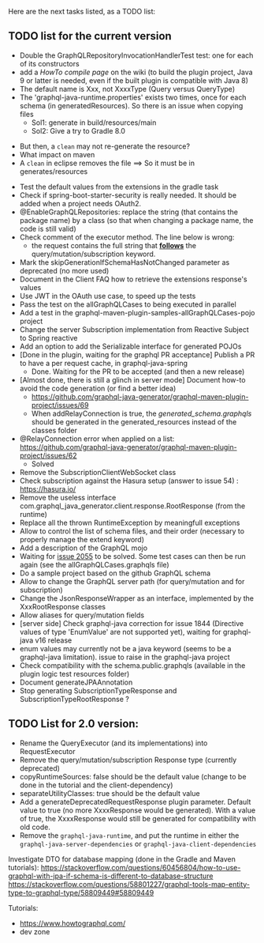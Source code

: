 Here are the next tasks listed, as a TODO list:


## TODO list for the current version
* Double the GraphQLRepositoryInvocationHandlerTest test: one for each of its constructors
* add a _HowTo compile page_ on the wiki (to build the plugin project, Java 9 or latter is needed, even if the built plugin is compatible with Java 8)
* The default name is Xxx, not XxxxType (Query versus QueryType)
* The 'graphql-java-runtime.properties' exists two times, once for each schema (in generatedResources). So there is an issue when copying files
    * Sol1: generate in build/resources/main
    * Sol2: Give a try to Gradle 8.0
- But then, a `clean` may not re-generate the resource?
- What impact on maven
- A `clean` in eclipse removes the file
==> So it must be in  generates/resources 
* Test the default values from the extensions in the gradle task
* Check if spring-boot-starter-security is really needed. It should be added when a project needs OAuth2.
* @EnableGraphQLRepositories: replace the string (that contains the package name) by a class (so that when changing a package name, the code is still valid)
* Check comment of the executor method. The line below is wrong:
    * the request contains the full string that <B><U>follows</U></B> the query/mutation/subscription keyword.<BR/>
* Mark the skipGenerationIfSchemaHasNotChanged parameter as deprecated (no more used)
* Document in the Client FAQ how to retrieve the extensions response's values
* Use JWT in the OAuth use case, to speed up the tests
* Pass the test on the allGraphQLCases to being executed in parallel
* Add a test in the graphql-maven-plugin-samples-allGraphQLCases-pojo project
* Change the server Subscription implementation from Reactive Subject to Spring reactive
* Add an option to add the Serializable interface for generated POJOs
* [Done in the plugin, waiting for the graphql PR acceptance] Publish a PR to have a per request cache, in graphql-java-spring 
    * Done. Waiting for the PR to be accepted (and then a new release)
* [Almost done, there is still a glinch in server mode] Document how-to avoid the code generation (or find a better idea)
    * https://github.com/graphql-java-generator/graphql-maven-plugin-project/issues/69
    * When addRelayConnection is true, the _generated_schema.graphqls_ should be generated in the generated_resources instead of the classes folder
* @RelayConnection error when applied on a list: https://github.com/graphql-java-generator/graphql-maven-plugin-project/issues/62
    * Solved
* Remove the SubscriptionClientWebSocket class
* Check subscription against the Hasura setup (answer to issue 54) : https://hasura.io/
* Remove the useless interface  com.graphql_java_generator.client.response.RootResponse (from the runtime)
* Replace all the thrown RuntimeException by meaningfull exceptions
* Allow to control the list of schema files, and their order (necessary to properly manage the extend keyword)
* Add a description of the GraphQL mojo
* Waiting for [issue 2055](https://github.com/graphql-java/graphql-java/issues/2055) to be solved. Some test cases can then be run again (see the allGraphQLCases.graphqls file)
* Do a sample project based on the github GraphQL schema
* Allow to change the GraphQL server path (for query/mutation and for subscription)
* Change the JsonResponseWrapper as an interface, implemented by the XxxRootResponse classes
* Allow aliases for query/mutation fields
* [server side] Check graphql-java correction for issue 1844 (Directive values of type 'EnumValue' are not supported yet), waiting for graphql-java v16 release
* enum values may currently not be a java keyword (seems to be a graphql-java limitation). issue to raise in the graphql-java project
* Check compatibility with the schema.public.graphqls (available in the plugin logic test resources folder)
* Document generateJPAAnnotation 
* Stop generating SubscriptionTypeResponse and SubscriptionTypeRootResponse ?

## TODO List for 2.0 version:
* Rename the QueryExecutor (and its implementations) into RequestExecutor
* Remove the query/mutation/subscription Response type (currently deprecated)
* copyRuntimeSources: false should be the default value (change to be done in the tutorial and the client-dependency)
* separateUtilityClasses: true should be the default value
* Add a generateDeprecatedRequestResponse plugin parameter. Default value to true (no more XxxxResponse would be generated). With a value of true, the XxxxResponse would still be generated for compatibility with old code.
* Remove the `graphql-java-runtime`, and put the runtime in either the `graphql-java-server-dependencies` or `graphql-java-client-dependencies`


Investigate DTO for database mapping (done in the Gradle and Maven tutorials):
https://stackoverflow.com/questions/60456804/how-to-use-graphql-with-jpa-if-schema-is-different-to-database-structure
https://stackoverflow.com/questions/58801227/graphql-tools-map-entity-type-to-graphql-type/58809449#58809449


Tutorials:
- https://www.howtographql.com/
- dev zone

